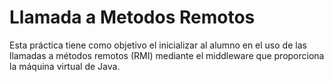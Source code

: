 # Llamada a Metodos Remotos
Esta práctica tiene como objetivo el inicializar al alumno en el uso de las llamadas a métodos remotos (RMI) mediante el middleware que proporciona la máquina virtual de Java.
